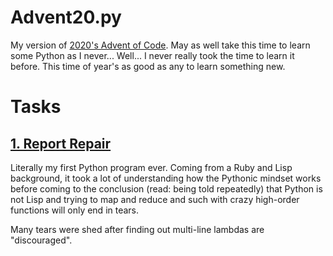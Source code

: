 # Advent20.py

My version of [2020's Advent of Code](https://adventofcode.com/2020).
May as well take this time to learn some Python as I never... Well...
I never really took the time to learn it before.
This time of year's as good as any to learn something new.

# Tasks

## [1. Report Repair][1]

[1]: https://adventofcode.com/2020/day/1

Literally my first Python program ever.
Coming from a Ruby and Lisp background, it took a lot of understanding
how the Pythonic mindset works before coming to the conclusion (read:
being told repeatedly) that Python is not Lisp and trying to map and
reduce and such with crazy high-order functions will only end in tears.

Many tears were shed after finding out multi-line lambdas are "discouraged".
